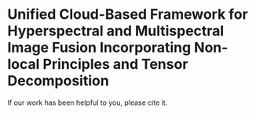 # Unified Cloud-Based Framework for Hyperspectral and Multispectral Image Fusion Incorporating Non-local Principles and Tensor Decomposition

If our work has been helpful to you, please cite it.


